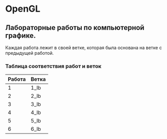 # OpenGL
## Лабораторные работы по компьютерной графике.
Каждая работа лежит в своей ветке, которая была основана на ветке с предыдущей работой.<br>
### Таблица соответствия работ и веток
|Работа  |Ветка  |
|--------|-------|
|1       |1_lb   |
|2       |2_lb   |
|3       |3_lb   |
|4       |4_lb   |
|5       |5_lb   |
|6       |6_lb   |

